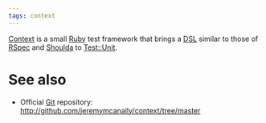```yaml
---
tags: context
---
```


[Context](/wiki/Context) is a small [Ruby](/wiki/Ruby) test framework that brings a [DSL](/wiki/DSL) similar to those of [RSpec](/wiki/RSpec) and [Shoulda](/wiki/Shoulda) to [Test::Unit](/wiki/Test%3a%3aUnit).

# See also

-   Official [Git](/wiki/Git) repository: <http://github.com/jeremymcanally/context/tree/master>

